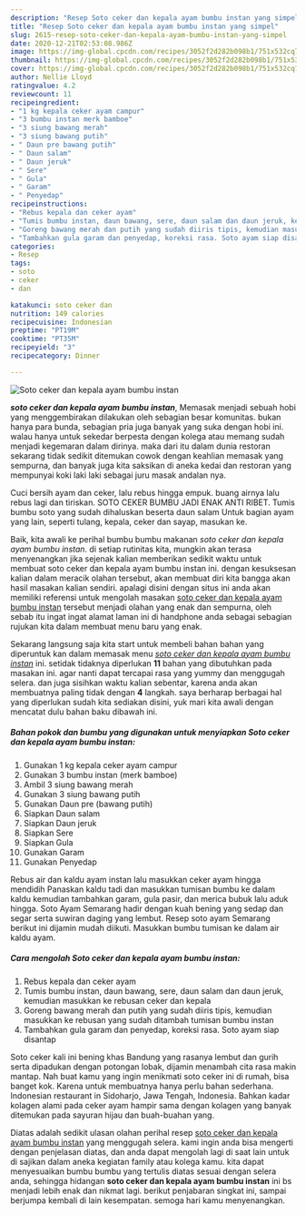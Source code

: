 ```yaml
---
description: "Resep Soto ceker dan kepala ayam bumbu instan yang simpel"
title: "Resep Soto ceker dan kepala ayam bumbu instan yang simpel"
slug: 2615-resep-soto-ceker-dan-kepala-ayam-bumbu-instan-yang-simpel
date: 2020-12-21T02:53:08.986Z
image: https://img-global.cpcdn.com/recipes/3052f2d282b098b1/751x532cq70/soto-ceker-dan-kepala-ayam-bumbu-instan-foto-resep-utama.jpg
thumbnail: https://img-global.cpcdn.com/recipes/3052f2d282b098b1/751x532cq70/soto-ceker-dan-kepala-ayam-bumbu-instan-foto-resep-utama.jpg
cover: https://img-global.cpcdn.com/recipes/3052f2d282b098b1/751x532cq70/soto-ceker-dan-kepala-ayam-bumbu-instan-foto-resep-utama.jpg
author: Nellie Lloyd
ratingvalue: 4.2
reviewcount: 11
recipeingredient:
- "1 kg kepala ceker ayam campur"
- "3 bumbu instan merk bamboe"
- "3 siung bawang merah"
- "3 siung bawang putih"
- " Daun pre bawang putih"
- " Daun salam"
- " Daun jeruk"
- " Sere"
- " Gula"
- " Garam"
- " Penyedap"
recipeinstructions:
- "Rebus kepala dan ceker ayam"
- "Tumis bumbu instan, daun bawang, sere, daun salam dan daun jeruk, kemudian masukkan ke rebusan ceker dan kepala"
- "Goreng bawang merah dan putih yang sudah diiris tipis, kemudian masukkan ke rebusan yang sudah ditambah tumisan bumbu instan"
- "Tambahkan gula garam dan penyedap, koreksi rasa. Soto ayam siap disantap"
categories:
- Resep
tags:
- soto
- ceker
- dan

katakunci: soto ceker dan 
nutrition: 149 calories
recipecuisine: Indonesian
preptime: "PT19M"
cooktime: "PT35M"
recipeyield: "3"
recipecategory: Dinner

---
```



![Soto ceker dan kepala ayam bumbu instan](https://img-global.cpcdn.com/recipes/3052f2d282b098b1/751x532cq70/soto-ceker-dan-kepala-ayam-bumbu-instan-foto-resep-utama.jpg)

<b><i>soto ceker dan kepala ayam bumbu instan</i></b>, Memasak menjadi sebuah hobi yang menggembirakan dilakukan oleh sebagian besar komunitas. bukan hanya para bunda, sebagian pria juga banyak yang suka dengan hobi ini. walau hanya untuk sekedar berpesta dengan kolega atau memang sudah menjadi kegemaran dalam dirinya. maka dari itu dalam dunia restoran sekarang tidak sedikit ditemukan cowok dengan keahlian memasak yang sempurna, dan banyak juga kita saksikan di aneka kedai dan restoran yang mempunyai koki laki laki sebagai juru masak andalan nya.

Cuci bersih ayam dan ceker, lalu rebus hingga empuk. buang airnya lalu rebus lagi dan tiriskan. SOTO CEKER BUMBU JADI ENAK ANTI RIBET. Tumis bumbu soto yang sudah dihaluskan beserta daun salam Untuk bagian ayam yang lain, seperti tulang, kepala, ceker dan sayap, masukan ke.

Baik, kita awali ke perihal bumbu bumbu makanan <i>soto ceker dan kepala ayam bumbu instan</i>. di setiap rutinitas kita, mungkin akan terasa menyenangkan jika sejenak kalian memberikan sedikit waktu untuk membuat soto ceker dan kepala ayam bumbu instan ini. dengan kesuksesan kalian dalam meracik olahan tersebut, akan membuat diri kita bangga akan hasil masakan kalian sendiri. apalagi disini dengan situs ini anda akan memiliki referensi untuk mengolah masakan <u>soto ceker dan kepala ayam bumbu instan</u> tersebut menjadi olahan yang enak dan sempurna, oleh sebab itu ingat ingat alamat laman ini di handphone anda sebagai sebagian rujukan kita dalam membuat menu baru yang enak.


Sekarang langsung saja kita start untuk membeli bahan bahan yang diperuntuk kan dalam memasak menu <u><i>soto ceker dan kepala ayam bumbu instan</i></u> ini. setidak tidaknya diperlukan <b>11</b> bahan yang dibutuhkan pada masakan ini. agar nanti dapat tercapai rasa yang yummy dan menggugah selera. dan juga sisihkan waktu kalian sebentar, karena anda akan membuatnya paling tidak dengan <b>4</b> langkah. saya berharap berbagai hal yang diperlukan sudah kita sediakan disini, yuk mari kita awali dengan mencatat dulu bahan baku dibawah ini.

<!--inarticleads1-->

##### Bahan pokok dan bumbu yang digunakan untuk menyiapkan Soto ceker dan kepala ayam bumbu instan:

1. Gunakan 1 kg kepala ceker ayam campur
1. Gunakan 3 bumbu instan (merk bamboe)
1. Ambil 3 siung bawang merah
1. Gunakan 3 siung bawang putih
1. Gunakan  Daun pre (bawang putih)
1. Siapkan  Daun salam
1. Siapkan  Daun jeruk
1. Siapkan  Sere
1. Siapkan  Gula
1. Gunakan  Garam
1. Gunakan  Penyedap


Rebus air dan kaldu ayam instan lalu masukkan ceker ayam hingga mendidih Panaskan kaldu tadi dan masukkan tumisan bumbu ke dalam kaldu kemudian tambahkan garam, gula pasir, dan merica bubuk lalu aduk hingga. Soto Ayam Semarang hadir dengan kuah bening yang sedap dan segar serta suwiran daging yang lembut. Resep soto ayam Semarang berikut ini dijamin mudah diikuti. Masukkan bumbu tumisan ke dalam air kaldu ayam. 

<!--inarticleads2-->

##### Cara mengolah Soto ceker dan kepala ayam bumbu instan:

1. Rebus kepala dan ceker ayam
1. Tumis bumbu instan, daun bawang, sere, daun salam dan daun jeruk, kemudian masukkan ke rebusan ceker dan kepala
1. Goreng bawang merah dan putih yang sudah diiris tipis, kemudian masukkan ke rebusan yang sudah ditambah tumisan bumbu instan
1. Tambahkan gula garam dan penyedap, koreksi rasa. Soto ayam siap disantap


Soto ceker kali ini bening khas Bandung yang rasanya lembut dan gurih serta dipadukan dengan potongan lobak, dijamin menambah cita rasa makin mantap. Nah buat kamu yang ingin menikmati soto ceker ini di rumah, bisa banget kok. Karena untuk membuatnya hanya perlu bahan sederhana. Indonesian restaurant in Sidoharjo, Jawa Tengah, Indonesia. Bahkan kadar kolagen alami pada ceker ayam hampir sama dengan kolagen yang banyak ditemukan pada sayuran hijau dan buah-buahan yang. 

Diatas adalah sedikit ulasan olahan perihal resep <u>soto ceker dan kepala ayam bumbu instan</u> yang menggugah selera. kami ingin anda bisa mengerti dengan penjelasan diatas, dan anda dapat mengolah lagi di saat lain untuk di sajikan dalam aneka kegiatan family atau kolega kamu. kita dapat menyesuaikan bumbu bumbu yang tertulis diatas sesuai dengan selera anda, sehingga hidangan <b>soto ceker dan kepala ayam bumbu instan</b> ini bs menjadi lebih enak dan nikmat lagi. berikut penjabaran singkat ini, sampai berjumpa kembali di lain kesempatan. semoga hari kamu menyenangkan.

